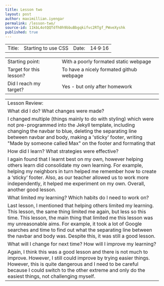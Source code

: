 ```yaml
---
title: Lesson two
layout: post
author: maximillian.iyengar
permalink: /lesson-two/
source-id: 11kbL4otQQTdfh0h9bbuBbgqkifvc2RTgf_PWveXyshk
published: true
---
```

<table>
  <tr>
    <td>Title:</td>
    <td>Starting to use CSS</td>
    <td>Date:</td>
    <td>14·9·16</td>
  </tr>
</table>


<table>
  <tr>
    <td>Starting point:</td>
    <td>With a poorly formated static webpage</td>
  </tr>
  <tr>
    <td>Target for this lesson?</td>
    <td>To have a nicely formated github webpage</td>
  </tr>
  <tr>
    <td>Did I reach my target? </td>
    <td>Yes - but only after homework</td>
  </tr>
</table>


<table>
  <tr>
    <td>Lesson Review:</td>
  </tr>
  <tr>
    <td>What did I do? What changes were made?</td>
  </tr>
  <tr>
    <td>I changed multiple (things mainly to do with styling) which were not pre-programmed into the Jekyll template, including
changing the navbar to blue, 
deleting the separating line between navbar and body, 
making a 'sticky' footer, 
writing "Made by someone called Max" on the footer and 
formating that</td>
  </tr>
  <tr>
    <td>How did I learn? What strategies were effective? </td>
  </tr>
  <tr>
    <td>I again found that I learnt best on my own, however helping others learn did consolidate my own learning. For example, helping my neighbors in turn helped me remember how to create a ‘sticky’ footer. Also, as our teacher allowed us to work more independently, it helped me experiment on my own. Overall, another good lesson.</td>
  </tr>
  <tr>
    <td>What limited my learning? Which habits do I need to work on? </td>
  </tr>
  <tr>
    <td>Last lesson, I mentioned that helping others limited my learning. This lesson, the same thing limited me again, but less so this time. This lesson, the main thing that limited me this lesson was my unreasonable aims. For example, it took a lot of Google searches and time to find out what the separating line between the navbar and body was. Despite this, it was still a good lesson.  </td>
  </tr>
  <tr>
    <td>What will I change for next time? How will I improve my learning?</td>
  </tr>
  <tr>
    <td>Again, I think this was a good lesson and there is not much to improve. However, I still could improve by trying easier things. However, this is quite dangerous and I need to be careful because I could switch to the other extreme and only do the easiest things, not challenging myself.</td>
  </tr>
</table>



